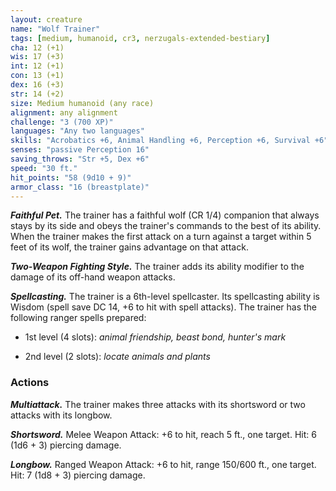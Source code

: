 ```yaml
---
layout: creature
name: "Wolf Trainer"
tags: [medium, humanoid, cr3, nerzugals-extended-bestiary]
cha: 12 (+1)
wis: 17 (+3)
int: 12 (+1)
con: 13 (+1)
dex: 16 (+3)
str: 14 (+2)
size: Medium humanoid (any race)
alignment: any alignment
challenge: "3 (700 XP)"
languages: "Any two languages"
skills: "Acrobatics +6, Animal Handling +6, Perception +6, Survival +6"
senses: "passive Perception 16"
saving_throws: "Str +5, Dex +6"
speed: "30 ft."
hit_points: "58 (9d10 + 9)"
armor_class: "16 (breastplate)"
---
```


***Faithful Pet.*** The trainer has a faithful wolf (CR 1/4)
companion that always stays by its side and obeys
the trainer's commands to the best of its ability.
When the trainer makes the first attack on a turn
against a target within 5 feet of its wolf, the trainer
gains advantage on that attack.

***Two-Weapon Fighting Style.*** The trainer adds its
ability modifier to the damage of its off-hand
weapon attacks.

***Spellcasting.*** The trainer is a 6th-level spellcaster. Its
spellcasting ability is Wisdom (spell save DC 14, +6
to hit with spell attacks). The trainer has the
following ranger spells prepared:

* 1st level (4 slots): <i>animal friendship, beast bond, hunter's mark</i>

* 2nd level (2 slots): <i>locate animals and plants</i>

### Actions

***Multiattack.*** The trainer makes three attacks with its
shortsword or two attacks with its longbow.

***Shortsword.*** Melee Weapon Attack: +6 to hit, reach
5 ft., one target. Hit: 6 (1d6 + 3) piercing damage.

***Longbow.*** Ranged Weapon Attack: +6 to hit, range
150/600 ft., one target. Hit: 7 (1d8 + 3) piercing
damage.
